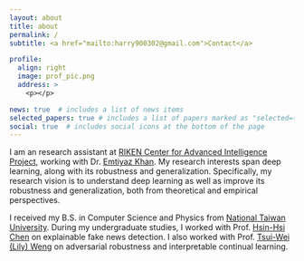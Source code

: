 ```yaml
---
layout: about
title: about
permalink: /
subtitle: <a href="mailto:harry900302@gmail.com">Contact</a>

profile:
  align: right
  image: prof_pic.png
  address: >
    <p></p>

news: true  # includes a list of news items
selected_papers: true # includes a list of papers marked as "selected={true}"
social: true  # includes social icons at the bottom of the page
---
```


I am an research assistant at [RIKEN Center for Advanced Intelligence Project](https://aip.riken.jp), working with Dr. [Emtiyaz Khan](https://emtiyaz.github.io). My research interests span deep learning, along with its robustness and generalization. Specifically, my research vision is to understand deep learning as well as improve its robustness and generalization, both from theoretical and empirical perspectives.

I received my B.S. in Computer Science and Physics from [National Taiwan University](https://www.ntu.edu.tw). During my undergraduate studies, I worked with Prof. [Hsin-Hsi Chen](http://nlg.csie.ntu.edu.tw/advisor.php) on explainable fake news detection. I also worked with Prof. [Tsui-Wei (Lily) Weng](https://lilywenglab.github.io/) on adversarial robustness and interpretable continual learning.

